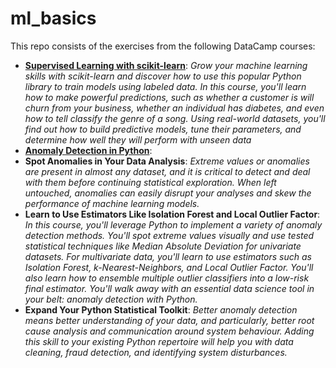 # ml_basics
This repo consists of the exercises from the following DataCamp courses:
- __[Supervised Learning with scikit-learn](https://app.datacamp.com/learn/courses/supervised-learning-with-scikit-learn)__: _Grow your machine learning skills with scikit-learn and discover how to use this popular Python library to train models using labeled data. In this course, you'll learn how to make powerful predictions, such as whether a customer is will churn from your business, whether an individual has diabetes, and even how to tell classify the genre of a song. Using real-world datasets, you'll find out how to build predictive models, tune their parameters, and determine how well they will perform with unseen data_
-  __[Anomaly Detection in Python](https://app.datacamp.com/learn/courses/anomaly-detection-in-python)__:
  - __Spot Anomalies in Your Data Analysis__: _Extreme values or anomalies are present in almost any dataset, and it is critical to detect and deal with them before continuing statistical exploration. When left untouched, anomalies can easily disrupt your analyses and skew the performance of machine learning models._
  - __Learn to Use Estimators Like Isolation Forest and Local Outlier Factor__: _In this course, you'll leverage Python to implement a variety of anomaly detection methods. You'll spot extreme values visually and use tested statistical techniques like Median Absolute Deviation for univariate datasets. For multivariate data, you'll learn to use estimators such as Isolation Forest, k-Nearest-Neighbors, and Local Outlier Factor. You'll also learn how to ensemble multiple outlier classifiers into a low-risk final estimator. You'll walk away with an essential data science tool in your belt: anomaly detection with Python._
  - __Expand Your Python Statistical Toolkit__: _Better anomaly detection means better understanding of your data, and particularly, better root cause analysis and communication around system behaviour. Adding this skill to your existing Python repertoire will help you with data cleaning, fraud detection, and identifying system disturbances._
